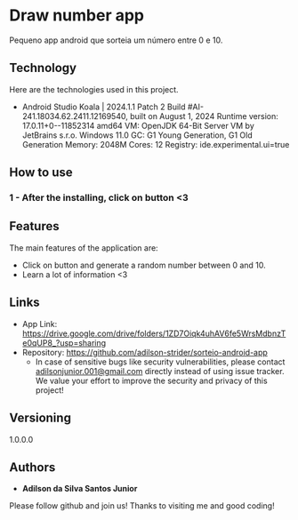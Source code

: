 # Draw number app

Pequeno app android que sorteia um número entre 0 e 10.

## Technology 

Here are the technologies used in this project.

* Android Studio Koala | 2024.1.1 Patch 2
Build #AI-241.18034.62.2411.12169540, built on August 1, 2024
Runtime version: 17.0.11+0--11852314 amd64
VM: OpenJDK 64-Bit Server VM by JetBrains s.r.o.
Windows 11.0
GC: G1 Young Generation, G1 Old Generation
Memory: 2048M
Cores: 12
Registry: ide.experimental.ui=true

## How to use

### 1 - After the installing, click on button <3




## Features

The main features of the application are:
 - Click on button and generate a random number between 0 and 10.
 - Learn a lot of information <3

## Links
  - App Link: https://drive.google.com/drive/folders/1ZD7Oiqk4uhAV6fe5WrsMdbnzTe0qUP8_?usp=sharing
  - Repository: https://github.com/adilson-strider/sorteio-android-app
    - In case of sensitive bugs like security vulnerabilities, please contact
      adilsonjunior.001@gmail.com directly instead of using issue tracker. We value your effort
      to improve the security and privacy of this project!

  ## Versioning

  1.0.0.0


  ## Authors

  * **Adilson da Silva Santos Junior** 

  Please follow github and join us!
  Thanks to visiting me and good coding!

